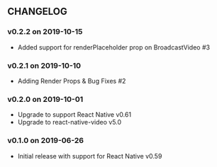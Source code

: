 ## CHANGELOG

### v0.2.2 on 2019-10-15

* Added support for renderPlaceholder prop on BroadcastVideo #3

### v0.2.1 on 2019-10-10

* Adding Render Props & Bug Fixes #2

### v0.2.0 on 2019-10-01

* Upgrade to support React Native v0.61
* Upgrade to react-native-video v5.0

### v0.1.0 on 2019-06-26

* Initial release with support for React Native v0.59
